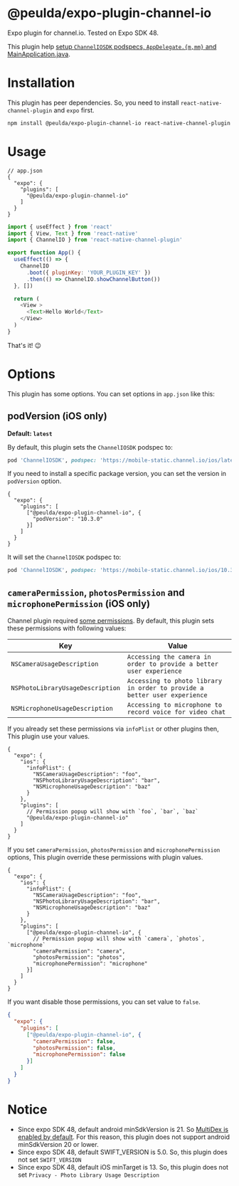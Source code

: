 # @peulda/expo-plugin-channel-io

Expo plugin for channel.io. Tested on Expo SDK 48.

This plugin help [setup `ChannelIOSDK` podspecs, `AppDelegate.{m,mm}` and MainApplication.java](https://developers.channel.io/docs/react-native-quickstart).

# Installation
This plugin has peer dependencies. So, you need to install `react-native-channel-plugin` and `expo` first.

```sh
npm install @peulda/expo-plugin-channel-io react-native-channel-plugin
```

# Usage
```jsonc
// app.json
{
  "expo": {
    "plugins": [
      "@peulda/expo-plugin-channel-io"
    ]
  }
}
```

```js
import { useEffect } from 'react'
import { View, Text } from 'react-native'
import { ChannelIO } from 'react-native-channel-plugin'

export function App() {
  useEffect(() => {
    ChannelIO
      .boot({ pluginKey: 'YOUR_PLUGIN_KEY' })
      .then(() => ChannelIO.showChannelButton())
  }, [])

  return (
    <View >
      <Text>Hello World</Text>
    </View>
  )
}
```
That's it! 😉

# Options
This plugin has some options. You can set options in `app.json` like this:

## podVersion (iOS only)
**Default: `latest`**

By default, this plugin sets the `ChannelIOSDK` podspec to:
```ruby
pod 'ChannelIOSDK', podspec: 'https://mobile-static.channel.io/ios/latest/xcframework.podspec'
```

If you need to install a specific package version, you can set the version in `podVersion` option.

```jsonc
{
  "expo": {
    "plugins": [
      ["@peulda/expo-plugin-channel-io", {
        "podVersion": "10.3.0"
      }]
    ]
  }
}
```
It will set the `ChannelIOSDK` podspec to:
```ruby
pod 'ChannelIOSDK', podspec: 'https://mobile-static.channel.io/ios/10.3.0/xcframework.podspec'
```

## `cameraPermission`, `photosPermission` and `microphonePermission` (iOS only)
Channel plugin required [some permissions](https://developers.channel.io/docs/react-native-quickstart#2-add-the-permission-and-description-used-by-sdk). By default, this plugin sets these permissions with following values:

| Key | Value |
| --- | --- |
| `NSCameraUsageDescription` | `Accessing the camera in order to provide a better user experience` |
| `NSPhotoLibraryUsageDescription` | `Accessing to photo library in order to provide a better user experience` |
| `NSMicrophoneUsageDescription` | `Accessing to microphone to record voice for video chat` |

If you already set these permissions via `infoPlist` or other plugins then, This plugin use your values.

```jsonc
{
  "expo": {
    "ios": {
      "infoPlist": {
        "NSCameraUsageDescription": "foo",
        "NSPhotoLibraryUsageDescription": "bar",
        "NSMicrophoneUsageDescription": "baz"
      }
    },
    "plugins": [
      // Permission popup will show with `foo`, `bar`, `baz`
      "@peulda/expo-plugin-channel-io"
    ]
  }
}
```

If you set `cameraPermission`, `photosPermission` and `microphonePermission` options, This plugin override these permissions with plugin values.

```jsonc
{
  "expo": {
    "ios": {
      "infoPlist": {
        "NSCameraUsageDescription": "foo",
        "NSPhotoLibraryUsageDescription": "bar",
        "NSMicrophoneUsageDescription": "baz"
      }
    },
    "plugins": [
      ["@peulda/expo-plugin-channel-io", {
        // Permission popup will show with `camera`, `photos`, `microphone`
        "cameraPermission": "camera",
        "photosPermission": "photos",
        "microphonePermission": "microphone"
      }]
    ]
  }
}
```

If you want disable those permissions, you can set value to `false`.

```json
{
  "expo": {
    "plugins": [
      ["@peulda/expo-plugin-channel-io", {
        "cameraPermission": false,
        "photosPermission": false,
        "microphonePermission": false
      }]
    ]
  }
}
```

# Notice
- Since expo SDK 48, default android minSdkVersion is 21. So [MultiDex is enabled by default](https://developer.android.com/studio/build/multidex#mdex-on-l). For this reason, this plugin does not support android minSdkVersion 20 or lower.
- Since expo SDK 48, default SWIFT_VERSION is 5.0. So, this plugin does not set `SWIFT_VERSION`
- Since expo SDK 48, default iOS minTarget is 13. So, this plugin does not set `Privacy - Photo Library Usage Description`
